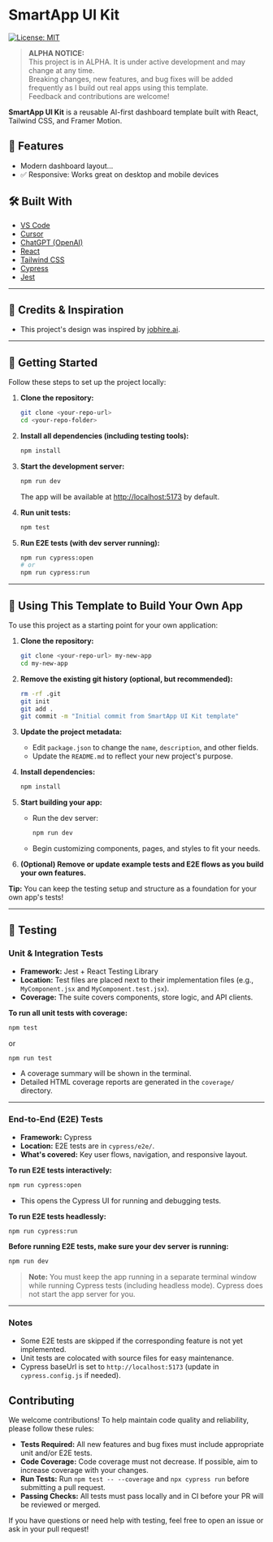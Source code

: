 # SmartApp UI Kit

[![License: MIT](https://img.shields.io/badge/License-MIT-yellow.svg)](LICENSE)

> **ALPHA NOTICE:**  
> This project is in ALPHA. It is under active development and may change at any time.  
> Breaking changes, new features, and bug fixes will be added frequently as I build out real apps using this template.  
> Feedback and contributions are welcome!

**SmartApp UI Kit** is a reusable AI-first dashboard template built with React, Tailwind CSS, and Framer Motion.

## 🚀 Features
- Modern dashboard layout…
- ✅ Responsive: Works great on desktop and mobile devices

## 🛠️ Built With

- [VS Code](https://code.visualstudio.com/)
- [Cursor](https://www.cursor.so/)
- [ChatGPT (OpenAI)](https://chat.openai.com/)
- [React](https://react.dev/)
- [Tailwind CSS](https://tailwindcss.com/)
- [Cypress](https://www.cypress.io/)
- [Jest](https://jestjs.io/)

---

## 🙏 Credits & Inspiration

- This project's design was inspired by [jobhire.ai](https://jobhire.ai).

---

## 🏁 Getting Started

Follow these steps to set up the project locally:

1. **Clone the repository:**
   ```bash
   git clone <your-repo-url>
   cd <your-repo-folder>
   ```

2. **Install all dependencies (including testing tools):**
   ```bash
   npm install
   ```

3. **Start the development server:**
   ```bash
   npm run dev
   ```
   The app will be available at [http://localhost:5173](http://localhost:5173) by default.

4. **Run unit tests:**
   ```bash
   npm test
   ```

5. **Run E2E tests (with dev server running):**
   ```bash
   npm run cypress:open
   # or
   npm run cypress:run
   ```

---

## 🚀 Using This Template to Build Your Own App

To use this project as a starting point for your own application:

1. **Clone the repository:**
   ```bash
   git clone <your-repo-url> my-new-app
   cd my-new-app
   ```

2. **Remove the existing git history (optional, but recommended):**
   ```bash
   rm -rf .git
   git init
   git add .
   git commit -m "Initial commit from SmartApp UI Kit template"
   ```

3. **Update the project metadata:**
   - Edit `package.json` to change the `name`, `description`, and other fields.
   - Update the `README.md` to reflect your new project's purpose.

4. **Install dependencies:**
   ```bash
   npm install
   ```

5. **Start building your app:**
   - Run the dev server:
     ```bash
     npm run dev
     ```
   - Begin customizing components, pages, and styles to fit your needs.

6. **(Optional) Remove or update example tests and E2E flows as you build your own features.**

**Tip:**
You can keep the testing setup and structure as a foundation for your own app's tests!

---

## 🧪 Testing

### Unit & Integration Tests

- **Framework:** Jest + React Testing Library
- **Location:** Test files are placed next to their implementation files (e.g., `MyComponent.jsx` and `MyComponent.test.jsx`).
- **Coverage:** The suite covers components, store logic, and API clients.

**To run all unit tests with coverage:**
```bash
npm test
```
or
```bash
npm run test
```
- A coverage summary will be shown in the terminal.
- Detailed HTML coverage reports are generated in the `coverage/` directory.

---

### End-to-End (E2E) Tests

- **Framework:** Cypress
- **Location:** E2E tests are in `cypress/e2e/`.
- **What's covered:** Key user flows, navigation, and responsive layout.

**To run E2E tests interactively:**
```bash
npm run cypress:open
```
- This opens the Cypress UI for running and debugging tests.

**To run E2E tests headlessly:**
```bash
npm run cypress:run
```

**Before running E2E tests, make sure your dev server is running:**
```bash
npm run dev
```
> **Note:** You must keep the app running in a separate terminal window while running Cypress tests (including headless mode). Cypress does not start the app server for you.

---

### Notes

- Some E2E tests are skipped if the corresponding feature is not yet implemented.
- Unit tests are colocated with source files for easy maintenance.
- Cypress baseUrl is set to `http://localhost:5173` (update in `cypress.config.js` if needed).

## Contributing

We welcome contributions! To help maintain code quality and reliability, please follow these rules:

- **Tests Required:** All new features and bug fixes must include appropriate unit and/or E2E tests.
- **Code Coverage:** Code coverage must not decrease. If possible, aim to increase coverage with your changes.
- **Run Tests:** Run `npm test -- --coverage` and `npx cypress run` before submitting a pull request.
- **Passing Checks:** All tests must pass locally and in CI before your PR will be reviewed or merged.

If you have questions or need help with testing, feel free to open an issue or ask in your pull request!
